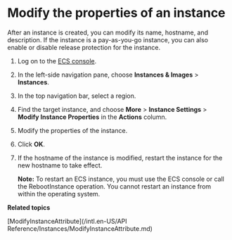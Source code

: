 # Modify the properties of an instance

After an instance is created, you can modify its name, hostname, and description. If the instance is a pay-as-you-go instance, you can also enable or disable release protection for the instance.

1.  Log on to the [ECS console](https://ecs.console.aliyun.com).

2.  In the left-side navigation pane, choose **Instances & Images** \> **Instances**.

3.  In the top navigation bar, select a region.

4.  Find the target instance, and choose **More** \> **Instance Settings** \> **Modify Instance Properties** in the **Actions** column.

5.  Modify the properties of the instance.

6.  Click **OK**.

7.  If the hostname of the instance is modified, restart the instance for the new hostname to take effect.

    **Note:** To restart an ECS instance, you must use the ECS console or call the RebootInstance operation. You cannot restart an instance from within the operating system.


**Related topics**  


[ModifyInstanceAttribute](/intl.en-US/API Reference/Instances/ModifyInstanceAttribute.md)

